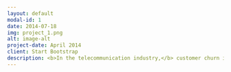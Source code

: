```yaml
---
layout: default
modal-id: 1
date: 2014-07-18
img: project_1.png
alt: image-alt
project-date: April 2014
client: Start Bootstrap
description: <b>In the telecommunication industry,</b> customer churn is one of the biggest concerns for companies. Losing customers can lead to a significant impact on the revenue and overall profitability of a company. In this project, we aim to build a predictive model that can help telecommunication companies identify customers who are likely to churn.The project will involve analyzing a dataset of customer information such as demographics, usage patterns, and payment history, to build a machine learning model that can predict customer churn. We will explore various machine learning algorithms, such as logistic regression, decision trees, and random forests, to find the most accurate model.
---
```

